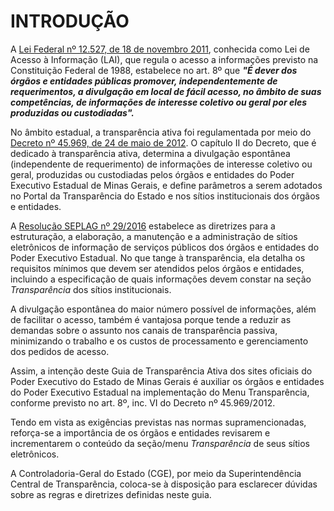 # INTRODUÇÃO

A [Lei Federal nº 12.527, de 18 de novembro 2011](http://www.planalto.gov.br/ccivil_03/_ato2011-2014/2011/lei/l12527.htm), conhecida como Lei de Acesso à Informação (LAI), que regula o acesso a informações previsto na Constituição Federal de 1988, estabelece no art. 8º que ***"É dever dos órgãos e entidades públicas promover, independentemente de requerimentos, a divulgação em local de fácil acesso, no âmbito de suas competências, de informações de interesse coletivo ou geral por eles produzidas ou custodiadas".***

No âmbito estadual, a transparência ativa foi regulamentada por meio do [Decreto nº 45.969, de 24 de maio de 2012](https://www.almg.gov.br/legislacao-mineira/texto/DEC/45969/2012/?cons=1). O capítulo II do Decreto, que é dedicado à transparência ativa, determina a divulgação espontânea (independente de requerimento) de informações de interesse coletivo ou geral, produzidas ou custodiadas pelos órgãos e entidades do Poder Executivo Estadual de Minas Gerais, e define parâmetros a serem adotados no Portal da Transparência do Estado e nos sítios institucionais dos órgãos e entidades.

A [Resolução SEPLAG nº 29/2016](https://www.mg.gov.br/sites/default/files/planejamento/documentos/resolucao_sitios_seplag_29_de_05_07_2016_1.pdf) estabelece as diretrizes para a estruturação, a elaboração, a manutenção e a administração de sítios eletrônicos de informação de serviços públicos dos órgãos e entidades do Poder Executivo Estadual. No que tange à transparência, ela detalha os requisitos mínimos que devem ser atendidos pelos órgãos e entidades, incluindo a especificação de quais informações devem constar na seção *Transparência* dos sítios institucionais.

A divulgação espontânea do maior número possível de informações, além de facilitar o acesso, também é vantajosa porque tende a reduzir as demandas sobre o assunto nos canais de transparência passiva, minimizando o trabalho e os custos de processamento e gerenciamento dos pedidos de acesso.

Assim, a intenção deste Guia de Transparência Ativa dos sites oficiais do Poder Executivo do Estado de Minas Gerais é auxiliar os órgãos e entidades do Poder Executivo Estadual na implementação do Menu Transparência, conforme previsto no art. 8º, inc. VI do Decreto nº 45.969/2012.

Tendo em vista as exigências previstas nas normas supramencionadas, reforça-se a importância de os órgãos e entidades revisarem e incrementarem o conteúdo da seção/menu *Transparência* de seus sítios eletrônicos. 

A Controladoria-Geral do Estado (CGE), por meio da Superintendência Central de Transparência, coloca-se à disposição para esclarecer dúvidas sobre as regras e diretrizes definidas neste guia.
